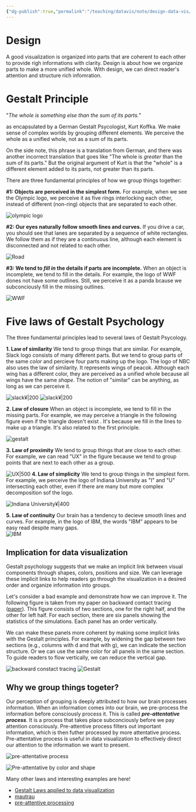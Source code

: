 ```yaml
---
{"dg-publish":true,"permalink":"/teaching/datavis/note/design-data-vis/","dgPassFrontmatter":true}
---
```



# Design
A good visualization is organized into parts that are coherent to each other to provide righ informations with clarity.  Design is about how we organize parts to make a more unified whole. With design, we can direct reader's attention and structure rich infomration. 

# Gestalt Principle 

"*The whole is something else than the sum of its parts.*" 

as encapsulated by a German Gestalt Psycologist, Kurt Koffka. We make sense of complex worlds by grouping different elements. We perceive the whole as a unified whole, not as a sum of its parts. 

On the side note, this phrase is a translation from German, and there was another incorrect translation that goes like "The whole is *greater* than the sum of its parts." But the original argument of Kurt is that the "whole" is a different element added to its parts, not greater than its parts.  

There are three fundamental principles of how we group things together:

**#1: Objects are perceived in the simplest form.**
For example, when we see the Olympic logo, we perceive it as five rings interlocking each other, instead of different (non-ring) objects that are separated to each other. 

![olympic logo](https://upload.wikimedia.org/wikipedia/commons/thumb/5/55/Olympic_rings_with_transparent_rims.svg/2560px-Olympic_rings_with_transparent_rims.svg.png)


**#2: Our eyes naturally follow smooth lines and curves.** 
If you drive a car, you should see that lanes are separated by a sequence of white rectangles. We follow them as if they are a continuous line, although each element is disconnected and not related to each other. 

![Road](https://bloximages.newyork1.vip.townnews.com/santafenewmexican.com/content/tncms/assets/v3/editorial/2/ab/2ab36ee8-7d4c-11eb-a7a1-2f768ea3d73e/60417f4d3e2d7.image.jpg?resize=554%2C500)

**#3: We tend to *fill in* the details if parts are incomplete.**
When an object is incomplete, we tend to fill in the details. For example, the logo of WWF dones not have some outlines. Still, we perceive it as a panda bcause we subconciously fill in the missing outlines. 

![WWF](https://uploads.toptal.io/blog/image/125750/toptal-blog-image-1522045535498-3cfb27ba5cf1188777b80c9ea2f652b2.png)


# Five laws of Gestalt Psychology
The three fundamental principles lead to several laws of Gestalt Psycology. 

**1. Law of similarity** 
We tend to group things that are similar. For example, Slack logo consists of many different parts. But we tend to group parts of the same *color* and percieve four parts making up the logo. The logo of NBC also uses the law of similarity. It represents wings of peacok. Although each wing has a different color, they are perceived as a unified whole because all wings have the same *shape*. The notion of "similar" can be anything, as long as we can perceive it. 

![slack¥|200](https://orangecounty.aiga.org/wp-content/uploads/2021/05/slack-logo.png)   ![slack¥|200](https://upload.wikimedia.org/wikipedia/commons/thumb/8/8d/NBC_2013_%28flat_version%29.svg/1200px-NBC_2013_%28flat_version%29.svg.png)

**2. Law of closure**
When an object is incomplete, we tend to fill in the missing parts. For example, we may perceive a triangle in the following figure even if the triangle doesn't exist . It's because we fill in the lines to make up a triangle. It's also related to the first principle. 

![gestalt](https://miro.medium.com/max/1400/1*i00fI96rVsxN4Tw-fHaHcQ.png)

**3. Law of proximity**
We tend to group things that are close to each other. For example, we can read "UX" in the figure because we tend to group points that are next to each other as a group.

![UX|500](https://encrypted-tbn0.gstatic.com/images?q=tbn:ANd9GcTTB4CvVVrZslw5k0VedxytCqjwC7mFa2n0QQ&usqp=CAU)
**4. Law of simplicity**
We tend to group things in the simplest form. For example, we perceive the logo of Indiana University as "I" and "U" intersecting each other, even if there are many but more complex decomposition sof the logo.

![Indiana University¥|400](https://i.pinimg.com/736x/e6/0a/07/e60a07442ff285a78a3b95c018967d9b.jpg)


**5. Law of continuity** 
Our brain has a tendency to decieve smooth lines and curves. For example, in the logo of IBM, the words "IBM" appears to be easy read despite many gaps.   
![IBM](https://www.neurosciencemarketing.com/wp-content/uploads/2017/03/IBM.jpg)

## Implication for data visualization
Gestalt psychology suggests that we make an implicit link between visual components through shapes, colors, positions and size. We can leverage these implicit links to help readers go through the visualization in a desired order and organize information into groups. 

Let's consider a bad example and demonstrate how we can improve it. The following figure is taken from my paper on backward contact tracing ([paper](https://www.nature.com/articles/s41567-021-01187-2)). This figure consists of two sections, one for the right half, and the other for left half. For each section, there are six panels showing the statistics of the simulations. Each panel has an order vertically. 

We can make these panels more coherent by making some implicit links with the Gestalt principles. For example, by widening the gap between two sections (e.g., columns with d and that with g), we can indicate the section structure. Or we can use the same color for all panels in the same section. To guide readers to flow vertically, we can reduce the vertical gap. 

![backward constact tracing](https://media.springernature.com/full/springer-static/image/art%3A10.1038%2Fs41567-021-01187-2/MediaObjects/41567_2021_1187_Fig3_HTML.png?as=webp)
![Gestalt](https://cdn-images-1.medium.com/max/1024/1*C9XapvVFAhF4DHXXf2TUuA.jpeg)

## Why we group things togeter?
Our perception of grouping is deeply attributed to how our brain processes information. When an information comes into our brain, we pre-process the information before consciously process it. This is called ***pre-attentative process***. It is a process that takes place subconciously before we pay attention consciously. Pre-attentive process filters out important information, which is then futher processed by more attentative process. Pre-attentative process is useful in data visualization to effectively direct our attention to the information we want to present.

![pre-attentative process](https://infovis-wiki.net/w/images/6/6a/Preattentive_4.JPG)

![Pre-attentative by color and shape](https://humansofdata.atlan.com/wp-content/uploads/2019/07/preattentive-processing.png)


Many other laws and interesting examples are here!
- [Gestalt Laws applied to data visualization](http://daydreamingnumbers.com/concepts/gestalt-laws-data-visualization/)
- [mautrau](https://muatrau.com/which-gestalt-principles-is-applied-when-we-perceive-objects-which-are-near-each-other-to-belong-together#gestalt-principle-proximity)
- [pre-attentive processing](https://uxplanet.org/preattentive-processing-and-design-e59eba74373e)